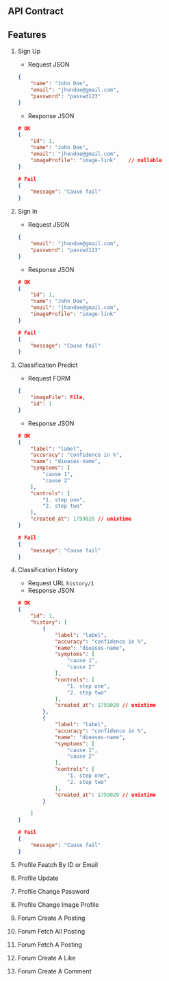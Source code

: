 ## API Contract

## Features

1. Sign Up
    - Request JSON
    ```json
    {
        "name": "John Doe",
        "email": "jhondoe@gmail.com",
        "password": "passwd123"
    }
    ```
    - Response JSON
    ```json
    # OK
    {
        "id": 1,
        "name": "John Doe",
        "email": "jhondoe@gmail.com",  
        "imageProfile": "image-link"    // nullable
    }

    # Fail
    {
        "message": "Cause fail"
    }
    ```

2. Sign In
    - Request JSON
    ```json
    {
        "email": "jhondoe@gmail.com",
        "password": "passwd123"
    }
    ```
    - Response JSON
    ```json
    # OK
    {
        "id": 1,
        "name": "John Doe",
        "email": "jhondoe@gmail.com",  
        "imageProfile": "image-link"
    }

    # Fail
    {
        "message": "Cause fail"
    }
    ```

3. Classification Predict
    - Request FORM
    ```json
    {
        "imageFile": File,
        "id": 1
    }
    ```
    - Response JSON
    ```json
    # OK
    {
        "label": "label",
        "accuracy": "confidence in %",
        "name": "dieases-name",
        "symptoms": [
            "cause 1",
            "cause 2"
        ],
        "controls": [
            "1. step one",
            "2. step two"
        ],
        "created_at": 1759020 // unixtime
    }

    # Fail
    {
        "message": "Cause fail"
    }
    ```

4. Classification History
    - Request URL `history/1`
    - Response JSON
    ```json
    # OK
    {
        "id": 1,
        "history": [
            {
                "label": "label",
                "accuracy": "confidence in %",
                "name": "dieases-name",
                "symptoms": [
                    "cause 1",
                    "cause 2"
                ],
                "controls": [
                    "1. step one",
                    "2. step two"
                ],
                "created_at": 1759020 // unixtime
            },
            {
                "label": "label",
                "accuracy": "confidence in %",
                "name": "dieases-name",
                "symptoms": [
                    "cause 1",
                    "cause 2"
                ],
                "controls": [
                    "1. step one",
                    "2. step two"
                ],
                "created_at": 1759020 // unixtime
            }

        ]
    }

    # Fail
    {
        "message": "Cause fail"
    }
    ```
5. Profile Featch By ID or Email
6. Profile Update
7. Profile Change Password
8. Profile Change Image Profile
9. Forum Create A Posting
10. Forum Fetch All Posting
11. Forum Fetch A Posting
12. Forum Create A Like
13. Forum Create A Comment